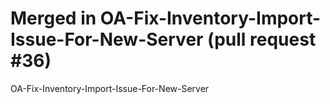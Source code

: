 # Merged in OA-Fix-Inventory-Import-Issue-For-New-Server (pull request #36)

OA-Fix-Inventory-Import-Issue-For-New-Server
